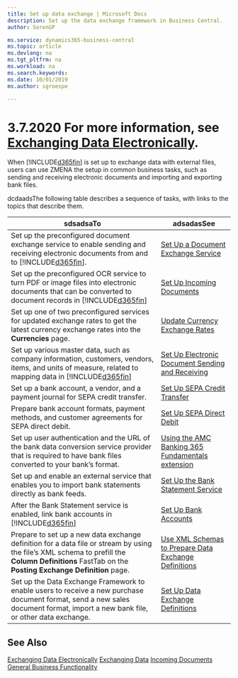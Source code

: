```yaml
---
title: Set up data exchange | Microsoft Docs
description: Set up the data exchange framework in Business Central.
author: SorenGP

ms.service: dynamics365-business-central
ms.topic: article
ms.devlang: na
ms.tgt_pltfrm: na
ms.workload: na
ms.search.keywords:
ms.date: 10/01/2019
ms.author: sgroespe

---
```

# 3.7.2020 For more information, see [Exchanging Data Electronically](across-data-exchange.md).

When [!INCLUDE[d365fin](includes/d365fin_md.md)] is set up to exchange data with external files, users can use ZMENA the setup in common business tasks, such as sending and receiving electronic documents and importing and exporting bank files.

dcdaadsThe following table describes a sequence of tasks, with links to the topics that describe them.

| sdsadsa**To** | adsadas**See** |
|------------|-------------|  
| Set up the preconfigured document exchange service to enable sending and receiving electronic documents from and to [!INCLUDE[d365fin](includes/d365fin_md.md)]. | [Set Up a Document Exchange Service](across-how-to-set-up-a-document-exchange-service.md) |
| Set up the preconfigured OCR service to turn PDF or image files into electronic documents that can be converted to document records in [!INCLUDE[d365fin](includes/d365fin_md.md)] | [Set Up Incoming Documents](across-how-setup-income-documents.md) |
| Set up one of two preconfigured services for updated exchange rates to get the latest currency exchange rates into the **Currencies** page. | [Update Currency Exchange Rates](finance-how-update-currencies.md) |
| Set up various master data, such as company information, customers, vendors, items, and units of measure, related to mapping data in [!INCLUDE[d365fin](includes/d365fin_md.md)] | [Set Up Electronic Document Sending and Receiving](across-how-to-set-up-electronic-document-sending-and-receiving.md) |
| Set up a bank account, a vendor, and a payment journal for SEPA credit transfer. | [Set Up SEPA Credit Transfer](finance-how-to-set-up-sepa-credit-transfer.md) |
| Prepare bank account formats, payment methods, and customer agreements for SEPA direct debit. | [Set Up SEPA Direct Debit](finance-how-to-set-up-sepa-direct-debit.md) |
| Set up user authentication and the URL of the bank data conversion service provider that is required to have bank files converted to your bank’s format. | [Using the AMC Banking 365 Fundamentals extension](ui-extensions-amc-banking.md) |
| Set up and enable an external service that enables you to import bank statements directly as bank feeds. | [Set Up the Bank Statement Service](bank-how-setup-bank-statement-service.md) |
| After the Bank Statement service is enabled, link bank accounts in [!INCLUDE[d365fin](includes/d365fin_md.md)] | [Set Up Bank Accounts](bank-how-setup-bank-accounts.md) |
| Prepare to set up a new data exchange definition for a data file or stream by using the file’s XML schema to prefill the **Column Definitions** FastTab on the **Posting Exchange Definition** page. | [Use XML Schemas to Prepare Data Exchange Definitions](across-how-to-use-xml-schemas-to-prepare-data-exchange-definitions.md) |
| Set up the Data Exchange Framework to enable users to receive a new purchase document format, send a new sales document format, import a new bank file, or other data exchange. | [Set Up Data Exchange Definitions](across-how-to-set-up-data-exchange-definitions.md) |

## See Also
[Exchanging Data Electronically](across-data-exchange.md)
[Exchanging Data](across-exchange-data.md)
[Incoming Documents](across-income-documents.md)
[General Business Functionality](ui-across-business-areas.md)
